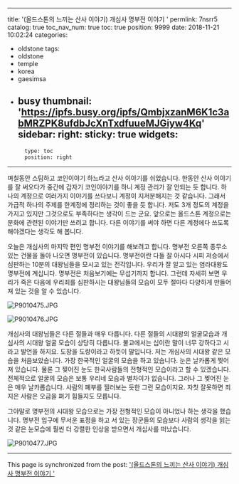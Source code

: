 
---
title: '(올드스톤의 느끼는 산사 이야기) 개심사 명부전 이야기 '
permlink: 7nsrr5
catalog: true
toc_nav_num: true
toc: true
position: 9999
date: 2018-11-21 10:02:24
categories:
- oldstone
tags:
- oldstone
- temple
- korea
- gaesimsa
- busy
thumbnail: 'https://ipfs.busy.org/ipfs/QmbjxzanM6K1c3abMRZPK8ufdbJcXnTxdfuueMJGiyw4Kq'
sidebar:
    right:
        sticky: true
widgets:
    -
        type: toc
        position: right
---


며칠동안 스팀하고 코인이야기 하느라고 산사 이야기를 쉬었습니다. 한동안 산사 이야기를 잘 써오다가 중간에 갑자기 코인이야기를 하니 계정 관리가 잘 안되는 듯 합니다. 하나의 계정으로 여러가지 이야기를 쓰다보니 계정이 지저분해지는 것 같습니다. 그래서 가급적 하나의 주제를 한계정에 정리하는 것이 좋을 듯 합니다. 저도 3개 정도의 계정을 가지고 있지만 그것으로도 부족하다는 생각이 드는 군요. 앞으로는 올드스톤 계정으로는 문화에 관련된 이야기만 쓰려고 합니다. 다른 이야기를 써야 하면 다른 계정에다 쓰도록 해야겠다는 생각도 해 봅니다. 

오늘은 개심사의 마지막 편인 명부전 이야기를 해보려고 합니다. 
명부전 오른쪽 종무소 있는 건물을 돌아 나오면 명부전이 있습니다. 명부전이란 다들 잘 아시다 시피 저승에서 심판하는 10분의 대왕님들을 모시고 있는 전각입니다. 우리가 잘 알고 있는 염라대왕도 명부전에 계십니다. 명부전은 처음보기에는 무섭기까지 합니다. 그런데 자세히 보면 우리가 죽은 다음에 우리죄를 심판하시는 대왕님들의 모습이 모두 절마다 다양하게 만들어져 있는 것을 알 수 있습니다. 

![P9010475.JPG](https://ipfs.busy.org/ipfs/QmbjxzanM6K1c3abMRZPK8ufdbJcXnTxdfuueMJGiyw4Kq)

![P9010476.JPG](https://ipfs.busy.org/ipfs/QmdAfoKVaZc7iZ9GdsA1WjLYiDkVwM48Cpnxqho9fL6ddf)

개심사의 대왕님들은 다른 절들과 매우 다릅니다. 다른 절들의 시대왕의 얼굴모습과 개심사의 시대왕 얼굴 모습이 상당히 다릅니다.  불교에서는 십이란 말이 너무 강하다고 시라고 발언을 하지요. 도장을 도량이라고 하듯이 말입니다. 저는 개심사의 시대왕 같은 모습을 처음보았습니다. 가장 한국적인 얼굴의 모습을 하고 있습니다. 눈은 날카롭게 찢어져 있습니다. 물론 그 찢어진 눈도 한국사람들의 전형적인 모습이라고 할 수 있겠습니다. 전체적으로 얼굴의 모습은 보통 우리네 모습과 별차이가 없습니다. 그러나 그 찢어진 눈은 매우 날카롭습니다. 사람의 폐부를 찔러보는 듯한 그런 모습이지요. 자칫 잘못하면 죄지은 사람은 오금을 펴기 힘들지도 모릅니다. 

그야말로 명부전의 시대왕 모습으로는 가장 전형적인 모습이 아니었나 하는 생각을 했습니다. 명부전 입구에 무서운 표정을 하고 서 있는 장군들의 모습보다 사람의 생각을 읽는 것 같은 눈모습에 훨씬 더 강렬한 인상을 받으면서 개심사를 떠났습니다.   

![P9010477.JPG](https://ipfs.busy.org/ipfs/Qmb9UGnHwHXgdqpBEhNyRVEK5QSdq11xJnDznMRbgCkSeL)


- - -

This page is synchronized from the post: ['(올드스톤의 느끼는 산사 이야기) 개심사 명부전 이야기 '](https://steemit.com/@oldstone/7nsrr5)
